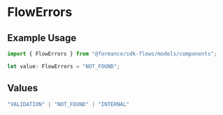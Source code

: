 # FlowErrors

## Example Usage

```typescript
import { FlowErrors } from "@formance/sdk-flows/models/components";

let value: FlowErrors = "NOT_FOUND";
```

## Values

```typescript
"VALIDATION" | "NOT_FOUND" | "INTERNAL"
```